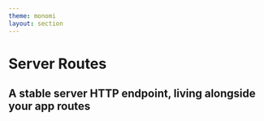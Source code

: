```yaml
---
theme: monomi
layout: section
---
```


# Server Routes

## A stable server HTTP endpoint, living alongside your app routes